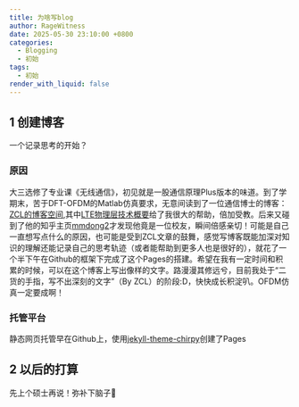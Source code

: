 ```yaml
---
title: 为啥写blog
author: RageWitness
date: 2025-05-30 23:10:00 +0800
categories:
  - Blogging
  - 初始
tags:
  - 初始
render_with_liquid: false
---
```


## 1 创建博客
一个记录思考的开始？
### 原因
大三选修了专业课《无线通信》，初见就是一股通信原理Plus版本的味道。到了学期末，苦于DFT-OFDM的Matlab仿真要求，无意间读到了一位通信博士的博客：[ZCL的博客空间](https://zlearning.netlify.app/),其中[LTE物理层技术概要](https://zlearning.netlify.app/lte/physical/lte-physical-overview)给了我很大的帮助，倍加受教。后来又碰到了他的知乎主页[mmdong2](https://www.zhihu.com/people/bluegyfrys-58)才发现他竟是一位校友，瞬间倍感亲切！可能是自己一直想写点什么的原因，也可能是受到ZCL文章的鼓舞，感觉写博客既能加深对知识的理解还能记录自己的思考轨迹（或者能帮助到更多人也是很好的），就花了一个半下午在Github的框架下完成了这个Pages的搭建。希望在我有一定时间和积累的时候，可以在这个博客上写出像样的文字。路漫漫其修远兮，目前我处于“二货的手指，写不出深刻的文字”（By ZCL）的阶段:D，快快成长积淀叭。OFDM仿真一定要成啊！
### 托管平台

静态网页托管早在Github上，使用[jekyll-theme-chirpy](https://github.com/cotes2020/jekyll-theme-chirpy)创建了Pages
## 2 以后的打算
先上个硕士再说！弥补下脑子🧠